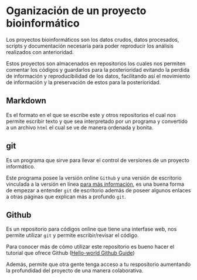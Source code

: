 # Oganización de un proyecto bioinformático

Los proyectos bioinformáticos son los datos crudos, datos procesados, scripts y documentación necesaria para poder reproducir los análisis realizados con anterioridad.

Estos proyectos son almacenados en repositorios los cuales nos permiten comentar los códigos y guardarlos para la posterioridad evitando la perdida de información y reproducibilidad de los datos, facilitando así el movimiento de información y la preservación de estos para la posterioridad.

## Markdown

Es el formato en el que se escribe este y otros repositorios el cual nos permite escribir texto y que sea interpretado por un programa y convertido a un archivo `html` el cual se ve de manera ordenada y bonita.

## git

Es un programa que sirve para llevar el control de versiones de un proyecto informático.

Este programa posee la versión online `Github` y una versión de escritorio vinculada a la versión en línea [para más información](https://github.com/AliciaMstt/BioinfinvRepro/blob/master/Unidad2/Unidad2_Organizacion_proyecto_bioinf.md), es una buena forma de empezar a entender `git` de escritorio además de poseer algunos enlaces a otras páginas que explican más a profundo `git`.

## Github

Es un repositorio para códigos online que tiene una interfase web, nos permite utilizar `git` y permite escribir/revisar el código.

Para conocer más de cómo utilizar este repositorio es bueno hacer el tutorial que ofrece Github ([Hello-world Github Guide](https://docs.github.com/es/get-started/quickstart/hello-world))

Además, permite que otra gente tenga acceso a tu respositorio aumentando la profundidad del proyecto de una manera colaborativa.

